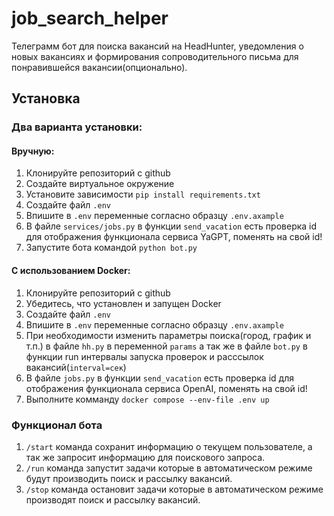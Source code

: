 # job_search_helper

Телеграмм бот для поиска вакансий на HeadHunter, уведомления о новых вакансиях и формирования сопроводительного письма для понравившейся вакансии(опционально).

## Установка

### Два варианта установки:

#### Вручную:

1. Клонируйте репозиторий с github
2. Создайте виртуальное окружение
3. Установите зависимости `pip install requirements.txt`
4. Создайте файл `.env`
5. Впишите в `.env` переменные согласно образцу `.env.axample`
6. В файле `services/jobs.py` в функции `send_vacation` есть проверка id для отображения функционала сервиса YaGPT, поменять на свой id!
7. Запустите бота командой `python bot.py`

#### С использованием Docker:

1. Клонируйте репозиторий с github
2. Убедитесь, что установлен и запущен Docker
3. Создайте файл `.env`
4. Впишите в `.env` переменные согласно образцу `.env.axample`
5. При необходимости изменить параметры поиска(город, график и т.п.) в файле `hh.py` в переменной `params`
а так же в файле `bot.py` в функции run интервалы запуска проверок и расссылок вакансий(`interval=сек`)
6. В файле `jobs.py` в функции `send_vacation` есть проверка id для отображения функционала сервиса OpenAI, поменять на свой id!
7. Выполните комманду `docker compose --env-file .env up`



### Функционал бота

1. `/start` команда сохранит информацию о текущем пользователе, а так же запросит информацию для поискового запроса.
2. `/run` команда запустит задачи которые в автоматическом режиме будут производить поиск и рассылку вакансий.
3. `/stop` команда остановит задачи которые в автоматическом режиме производят поиск и рассылку вакансий.
